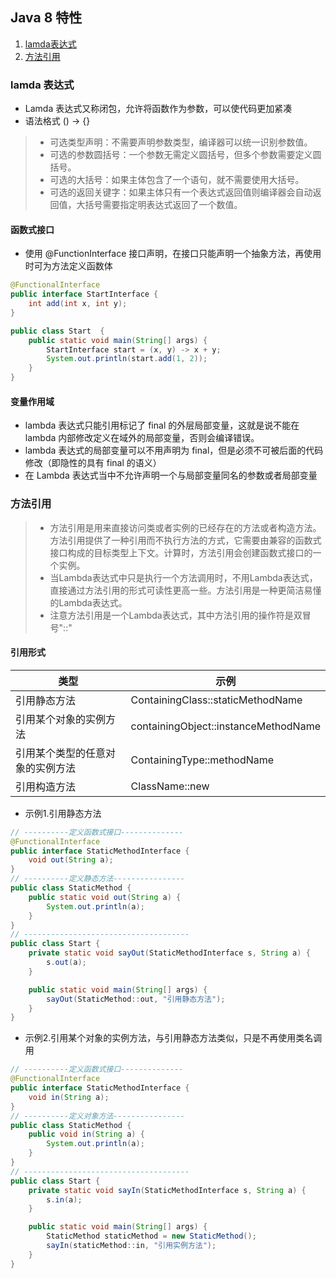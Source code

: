 ## Java 8 特性
1. [lamda表达式](#lamda-表达式)
2. [方法引用](#方法引用)

### lamda 表达式
- Lamda 表达式又称闭包，允许将函数作为参数，可以使代码更加紧凑
- 语法格式  () -> {}
 
> - 可选类型声明：不需要声明参数类型，编译器可以统一识别参数值。  
> - 可选的参数圆括号：一个参数无需定义圆括号，但多个参数需要定义圆括号。  
> - 可选的大括号：如果主体包含了一个语句，就不需要使用大括号。  
> - 可选的返回关键字：如果主体只有一个表达式返回值则编译器会自动返回值，大括号需要指定明表达式返回了一个数值。

#### 函数式接口
- 使用 @FunctionInterface 接口声明，在接口只能声明一个抽象方法，再使用时可为方法定义函数体
```java
@FunctionalInterface
public interface StartInterface {
    int add(int x, int y);
}

public class Start  {
    public static void main(String[] args) {
        StartInterface start = (x, y) -> x + y;
        System.out.println(start.add(1, 2));
    }
}
```
#### 变量作用域
- lambda 表达式只能引用标记了 final 的外层局部变量，这就是说不能在 lambda 内部修改定义在域外的局部变量，否则会编译错误。
- lambda 表达式的局部变量可以不用声明为 final，但是必须不可被后面的代码修改（即隐性的具有 final 的语义）
- 在 Lambda 表达式当中不允许声明一个与局部变量同名的参数或者局部变量

### 方法引用
> - 方法引用是用来直接访问类或者实例的已经存在的方法或者构造方法。方法引用提供了一种引用而不执行方法的方式，它需要由兼容的函数式接口构成的目标类型上下文。计算时，方法引用会创建函数式接口的一个实例。
> - 当Lambda表达式中只是执行一个方法调用时，不用Lambda表达式，直接通过方法引用的形式可读性更高一些。方法引用是一种更简洁易懂的Lambda表达式。
> - 注意方法引用是一个Lambda表达式，其中方法引用的操作符是双冒号"::"

#### 引用形式
 类型 | 示例      
---|--- 
 引用静态方法	 | ContainingClass::staticMethodName 
 引用某个对象的实例方法	 |containingObject::instanceMethodName   
 引用某个类型的任意对象的实例方法 | ContainingType::methodName  
 引用构造方法	| ClassName::new   

- 示例1.引用静态方法
```java
// ----------定义函数式接口--------------
@FunctionalInterface
public interface StaticMethodInterface {
    void out(String a);
}
// ----------定义静态方法----------------
public class StaticMethod {
    public static void out(String a) {
        System.out.println(a);
    }
}
// -------------------------------------
public class Start {
    private static void sayOut(StaticMethodInterface s, String a) {
        s.out(a);
    }

    public static void main(String[] args) {
        sayOut(StaticMethod::out, "引用静态方法");
    }
}
```
- 示例2.引用某个对象的实例方法，与引用静态方法类似，只是不再使用类名调用
```java
// ----------定义函数式接口--------------
@FunctionalInterface
public interface StaticMethodInterface {
    void in(String a);
}
// ----------定义对象方法----------------
public class StaticMethod {
    public void in(String a) {
        System.out.println(a);
    }
}
// -------------------------------------
public class Start {
    private static void sayIn(StaticMethodInterface s, String a) {
        s.in(a);
    }

    public static void main(String[] args) {
        StaticMethod staticMethod = new StaticMethod();
        sayIn(staticMethod::in, "引用实例方法");
    }
}
```
